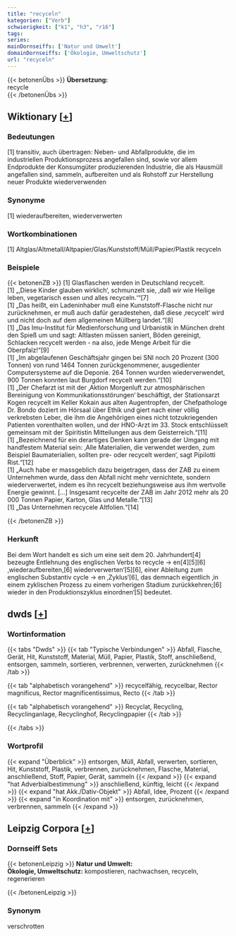 ```yaml
---
title: "recyceln"
kategorien: ["Verb"]
schwierigkeit: ["k1", "h3", "r16"]
tags:
series:
mainDornseiffs: ['Natur und Umwelt']
domainDornseiffs: ['Ökologie, Umweltschutz']
url: "recyceln"
---
```


{{< betonenÜbs >}}
**Übersetzung:**  
recycle  
{{< /betonenÜbs >}}

## Wiktionary [[+](https://de.wiktionary.org/wiki/recyceln)]

### Bedeutungen
[1] transitiv, auch übertragen: Neben- und Abfallprodukte, die im industriellen Produktionsprozess angefallen sind, sowie vor allem Endprodukte der Konsumgüter produzierenden Industrie, die als Hausmüll angefallen sind, sammeln, aufbereiten und als Rohstoff zur Herstellung neuer Produkte wiederverwenden  

### Synonyme
[1] wiederaufbereiten, wiederverwerten  

### Wortkombinationen
[1] Altglas/Altmetall/Altpapier/Glas/Kunststoff/Müll/Papier/Plastik recyceln  

### Beispiele
{{< betonenZB >}}
[1] Glasflaschen werden in Deutschland recycelt.  
[1] „‚Diese Kinder glauben wirklich‘, schmunzelt sie, ‚daß wir wie Heilige leben, vegetarisch essen und alles recyceln.‘“[7]  
[1] „Das heißt, ein Ladeninhaber muß eine Kunststoff-Flasche nicht nur zurücknehmen, er muß auch dafür geradestehen, daß diese ‚recycelt‘ wird und nicht doch auf dem allgemeinen Müllberg landet.“[8]  
[1] „Das Imu-Institut für Medienforschung und Urbanistik in München dreht den Spieß um und sagt: Altlasten müssen saniert, Böden gereinigt, Schlacken recycelt werden - na also, jede Menge Arbeit für die Oberpfalz!“[9]  
[1] „Im abgelaufenen Geschäftsjahr gingen bei SNI noch 20 Prozent (300 Tonnen) von rund 1464 Tonnen zurückgenommener, ausgedienter Computersysteme auf die Deponie. 264 Tonnen wurden wiederverwendet, 900 Tonnen konnten laut Burgdorf recycelt werden.“[10]  
[1] „Der Chefarzt ist mit der ‚Aktion Morgenluft zur atmosphärischen Bereinigung von Kommunikationsstörungen‘ beschäftigt, der Stationsarzt Kogen recycelt im Keller Kokain aus alten Augentropfen, der Chefpathologe Dr. Bondo doziert im Hörsaal über Ethik und giert nach einer völlig verkrebsten Leber, die ihm die Angehörigen eines nicht totzukriegenden Patienten vorenthalten wollen, und der HNO-Arzt im 33. Stock entschlüsselt gemeinsam mit der Spiritistin Mitteilungen aus dem Geisterreich.“[11]  
[1] „Bezeichnend für ein derartiges Denken kann gerade der Umgang mit handfestem Material sein: ‚Alle Materialien, die verwendet werden, zum Beispiel Baumaterialien, sollten pre- oder recycelt werden‘, sagt Pipilotti Rist.“[12]  
[1] „Auch habe er massgeblich dazu beigetragen, dass der ZAB zu einem Unternehmen wurde, dass den Abfall nicht mehr vernichtete, sondern wiederverwertet, indem es ihn recycelt beziehungsweise aus ihm wertvolle Energie gewinnt. […] Insgesamt recycelte der ZAB im Jahr 2012 mehr als 20 000 Tonnen Papier, Karton, Glas und Metalle.“[13]  
[1] „Das Unternehmen recycele Altfolien.“[14]  

{{< /betonenZB >}}
### Herkunft
Bei dem Wort handelt es sich um eine seit dem 20. Jahrhundert[4] bezeugte Entlehnung des englischen Verbs to recycle → en[4][5][6] ‚wiederaufbereiten,[6] wiederverwerten‘[5][6], einer Ableitung zum englischen Substantiv cycle → en ‚Zyklus‘[6], das demnach eigentlich ‚in einem zyklischen Prozess zu einem vorherigen Stadium zurückkehren;[6] wieder in den Produktionszyklus einordnen‘[5] bedeutet.  



## dwds [[+](https://www.dwds.de/wb/recyceln)]

### Wortinformation
{{< tabs "Dwds" >}}
{{< tab "Typische Verbindungen" >}}
Abfall, Flasche, Gerät, Hit, Kunststoff, Material, Müll, Papier, Plastik, Stoff, anschließend, entsorgen, sammeln, sortieren, verbrennen, verwerten, zurücknehmen
{{< /tab >}}

{{< tab "alphabetisch vorangehend" >}}
recycelfähig, recycelbar, Rector magnificus, Rector magnificentissimus, Recto
{{< /tab >}}

{{< tab "alphabetisch vorangehend" >}}
Recyclat, Recycling, Recyclinganlage, Recyclinghof, Recyclingpapier
{{< /tab >}}

{{< /tabs >}}

### Wortprofil
{{< expand "Überblick" >}} entsorgen, Müll, Abfall, verwerten, sortieren, Hit, Kunststoff, Plastik, verbrennen, zurücknehmen, Flasche, Material, anschließend, Stoff, Papier, Gerät, sammeln {{< /expand >}}
{{< expand "hat Adverbialbestimmung" >}} anschließend, künftig, leicht {{< /expand >}}
{{< expand "hat Akk./Dativ-Objekt" >}} Abfall, Idee, Prozent {{< /expand >}}
{{< expand "in Koordination mit" >}} entsorgen, zurücknehmen, verbrennen, sammeln {{< /expand >}}

## Leipzig Corpora [[+](https://corpora.uni-leipzig.de/en/res?word=recyceln&corpusId=deu_newscrawl-public_2018)]

### Dornseiff Sets
{{< betonenLeipzig >}}
**Natur und Umwelt:**  
**Ökologie, Umweltschutz:** kompostieren, nachwachsen, recyceln, regenerieren  

{{< /betonenLeipzig >}}

### Synonym
verschrotten

